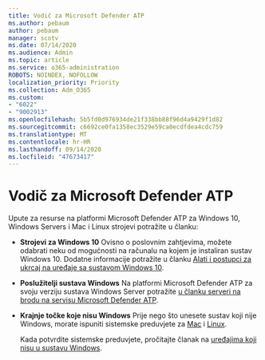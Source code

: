 ```yaml
---
title: Vodič za Microsoft Defender ATP
ms.author: pebaum
author: pebaum
manager: scotv
ms.date: 07/14/2020
ms.audience: Admin
ms.topic: article
ms.service: o365-administration
ROBOTS: NOINDEX, NOFOLLOW
localization_priority: Priority
ms.collection: Adm_O365
ms.custom:
- "6022"
- "9002913"
ms.openlocfilehash: 5b5fd0d976934de21f338bb88f96d4a9429f1d82
ms.sourcegitcommit: c6692ce0fa1358ec3529e59ca0ecdfdea4cdc759
ms.translationtype: MT
ms.contentlocale: hr-HR
ms.lasthandoff: 09/14/2020
ms.locfileid: "47673417"
---
```

# <a name="onboarding-microsoft-defender-atp"></a>Vodič za Microsoft Defender ATP

Upute za resurse na platformi Microsoft Defender ATP za Windows 10, Windows Servers i Mac i Linux strojevi potražite u članku: 

- **Strojevi za Windows 10** Ovisno o poslovnim zahtjevima, možete odabrati neku od mogućnosti na računalu na kojem je instaliran sustav Windows 10. Dodatne informacije potražite u članku [Alati i postupci za ukrcaj na uređaje sa sustavom Windows 10](https://docs.microsoft.com/windows/security/threat-protection/microsoft-defender-atp/configure-endpoints). 

- **Poslužitelji sustava Windows** Na platformi Microsoft Defender ATP za svoju verziju sustava Windows Server potražite [u članku serveri na brodu na servisu Microsoft Defender ATP](https://docs.microsoft.com/windows/security/threat-protection/microsoft-defender-atp/configure-server-endpoints).

- **Krajnje točke koje nisu Windows**  Prije nego što unesete sustav koji nije Windows, morate ispuniti sistemske preduvjete za [Mac](https://docs.microsoft.com/windows/security/threat-protection/microsoft-defender-atp/microsoft-defender-atp-mac#system-requirements) i [Linux](https://docs.microsoft.com/windows/security/threat-protection/microsoft-defender-atp/microsoft-defender-atp-linux#system-requirements).

    Kada potvrdite sistemske preduvjete, pročitajte članak na [uređajima koji nisu u sustavu Windows](https://docs.microsoft.com/windows/security/threat-protection/microsoft-defender-atp/configure-endpoints-non-windows#onboarding-non-windows-machines).
